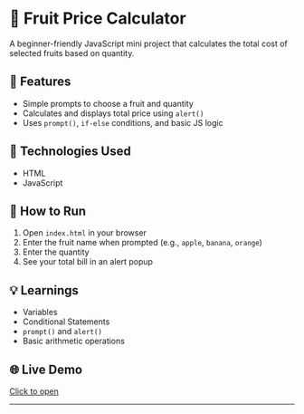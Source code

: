 # 🍎 Fruit Price Calculator

A beginner-friendly JavaScript mini project that calculates the total cost of selected fruits based on quantity.

## 🔧 Features
- Simple prompts to choose a fruit and quantity
- Calculates and displays total price using `alert()`
- Uses `prompt()`, `if-else` conditions, and basic JS logic

## 📂 Technologies Used
- HTML
- JavaScript

## 🚀 How to Run
1. Open `index.html` in your browser
2. Enter the fruit name when prompted (e.g., `apple`, `banana`, `orange`)
3. Enter the quantity
4. See your total bill in an alert popup

## 💡 Learnings
- Variables
- Conditional Statements
- `prompt()` and `alert()`
- Basic arithmetic operations

## 🌐 Live Demo
[Click to open](https://aayushaggarwal06.github.io/JavaScript_Mini_Projects/fruit-price-calculator/)

---
